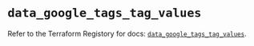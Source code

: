 # `data_google_tags_tag_values`

Refer to the Terraform Registory for docs: [`data_google_tags_tag_values`](https://registry.terraform.io/providers/hashicorp/google-beta/5.26.0/docs/data-sources/google_tags_tag_values).
